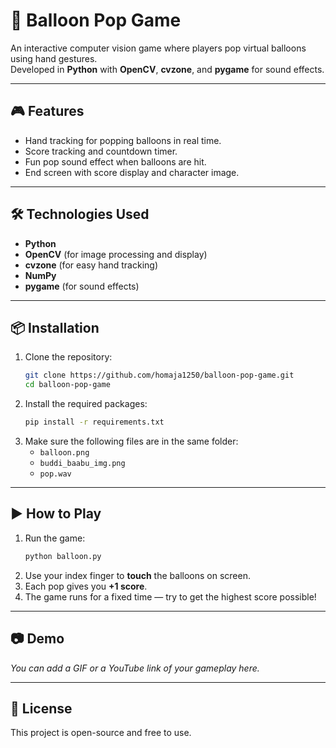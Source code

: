 # 🎈 Balloon Pop Game

An interactive computer vision game where players pop virtual balloons using hand gestures.  
Developed in **Python** with **OpenCV**, **cvzone**, and **pygame** for sound effects.

---

## 🎮 Features
- Hand tracking for popping balloons in real time.
- Score tracking and countdown timer.
- Fun pop sound effect when balloons are hit.
- End screen with score display and character image.

---

## 🛠️ Technologies Used
- **Python**
- **OpenCV** (for image processing and display)
- **cvzone** (for easy hand tracking)
- **NumPy**
- **pygame** (for sound effects)

---

## 📦 Installation
1. Clone the repository:
   ```bash
   git clone https://github.com/homaja1250/balloon-pop-game.git
   cd balloon-pop-game
   ```
2. Install the required packages:
   ```bash
   pip install -r requirements.txt
   ```
3. Make sure the following files are in the same folder:
   - `balloon.png`
   - `buddi_baabu_img.png`
   - `pop.wav`

---

## ▶️ How to Play
1. Run the game:
   ```bash
   python balloon.py
   ```
2. Use your index finger to **touch** the balloons on screen.
3. Each pop gives you **+1 score**.
4. The game runs for a fixed time — try to get the highest score possible!

---

## 📷 Demo
*You can add a GIF or a YouTube link of your gameplay here.*

---

## 📜 License
This project is open-source and free to use.
